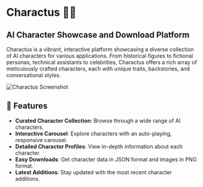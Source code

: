 # Charactus 🤖✨

## AI Character Showcase and Download Platform

Charactus is a vibrant, interactive platform showcasing a diverse collection of AI characters for various applications. From historical figures to fictional personas, technical assistants to celebrities, Charactus offers a rich array of meticulously crafted characters, each with unique traits, backstories, and conversational styles.

![Charactus Screenshot](path/to/screenshot.png)

## 🌟 Features

- **Curated Character Collection**: Browse through a wide range of AI characters.
- **Interactive Carousel**: Explore characters with an auto-playing, responsive carousel.
- **Detailed Character Profiles**: View in-depth information about each character.
- **Easy Downloads**: Get character data in JSON format and images in PNG format.
- **Latest Additions**: Stay updated with the most recent character additions.
